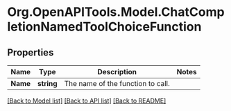 # Org.OpenAPITools.Model.ChatCompletionNamedToolChoiceFunction

## Properties

Name | Type | Description | Notes
------------ | ------------- | ------------- | -------------
**Name** | **string** | The name of the function to call. | 

[[Back to Model list]](../README.md#documentation-for-models) [[Back to API list]](../README.md#documentation-for-api-endpoints) [[Back to README]](../README.md)

